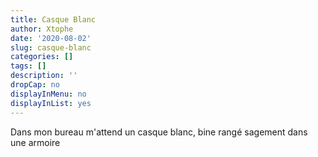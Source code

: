 ```yaml
---
title: Casque Blanc
author: Xtophe
date: '2020-08-02'
slug: casque-blanc
categories: []
tags: []
description: ''
dropCap: no
displayInMenu: no
displayInList: yes
---
```



Dans mon bureau m'attend un casque blanc, bine rangé sagement dans une armoire